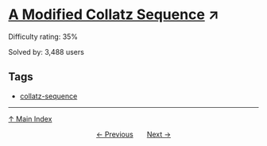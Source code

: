 # [A Modified Collatz Sequence](https://projecteuler.net/problem=277) ↗️

Difficulty rating: 35%

Solved by: 3,488 users
## Tags

- [collatz-sequence](../tags/collatz-sequence.md)



---

[↑ Main Index](../README.md)


<div align=center><a href='276.md'>← Previous</a> &nbsp;&nbsp; &nbsp;&nbsp;  <a href='278.md'>Next →</a></div>
